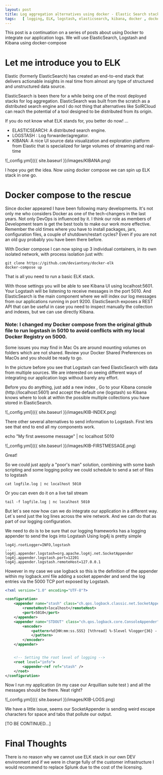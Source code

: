```yaml
---
layout: post
title: Log aggregation alternatives using docker - Elastic Search stack
tags:   [ logging, ELK, logstash, elasticsearch, kibana, docker , docker-compose]
---
```


This post is a continuation on a series of posts about using Docker to integrate our application logs. We will use ElasticSearch, Logstash and Kibana using docker-compose

# Let me introduce you to ELK

Elastic (formerly ElasticSearch) has created an end-to-end stack that delivers actionable insights in real time from almost any type of structured and unstructured data source.

ElasticSearch is been there for a while being one of the most deployed stacks for log aggregation. ElasticSearch was built from the scratch as a distributed search engine and I do not thing that alternatives like SolRCloud can reach the potential of a tool designed to be distributed from its origin.

If you do not know what ELK stands for, you better do now! ...

 + ELASTICSEARCH: A distributed search engine.
 + LOGSTASH : Log forwarder/agregator.
 + KIBANA: A nice UI source data visualization and exploration platform from Elastic that is specialized for large volumes of streaming and real-time

 ![_config.yml]({{ site.baseurl }}/images/KIBANA.png)

I hope you get the idea. Now using docker compose we can spin up ELK stack in one go.

# Docker compose to the rescue

Since docker appeared I have been following many developments. It's not only me who considers Docker as one of the tech-changers in the last years. Not only DevOps is influenced by it. I think our role as members of Development team is get the best tools to make our work more effective. Remember the old times where you have to install packages, jars, configuration files, a couple of shutdown/restart cycles? Even if you are not an old guy probably you have been there before.

With Docker compose I can now sping up 3 individual containers, in its own isolated network, with process isolation just with:

```
git clone https://github.com/deviantony/docker-elk
docker-compose up
```
That is all you need to run a basic ELK stack.

With those settings you will be able to see Kibana UI using localhost:5601. Your Logstash will be listening to receive messages in the port 5010. And ElasticSearch is the main component where we will index our log messages from our applications running in port 9200. ElasticSearch exposes a REST API that can be useful in case you need to inspect manually the collection and indexes, but we can use directly Kibana.

### Note: I changed my Docker compose from the original github file  to run logstash in 5010 to avoid conflicts with my local Docker Registry on 5000.

Some issues you may find in Mac Os are around mounting volumes on folders which are not shared. Review your Docker Shared Preferences on MacOs and you should be ready to go.

In the picture before you see that Logstash can feed ElasticSearch with data from multiple sources. We are interested on seeing different ways of integrating our application logs without barely any effort.

Before you do anything, just add a new index , Go to your Kibana console (http://localhost:5601)  and accept the default one (logstash) so Kibana knows where to look at within the possible multiple collections you have stored in ElasticSearch.  

![_config.yml]({{ site.baseurl }}/images/KIB-INDEX.png)

There other several alternatives to send information to Logstash. First lets see that end to end all my components work.

echo "My first awesome message" | nc localhost 5010

![_config.yml]({{ site.baseurl }}/images/KIB-FIRSTMESSAGE.png)

Great!

So we could just apply a "poor's man" solution, combining with some bash scripting and some logging policy we could schedule to send a set of files to logstash

```
cat logfile.log | nc localhost 5010
```
Or you can even do it on a live tail stream

```
tail -f logfile.log | nc localhost 5010
```

But let´s see now how can we do integrate our application in a different way. Let´s send just the log lines across the wire network. And we can do that as part of our logging configuration.

We need to do is to be sure that our logging frameworks has a logging appender to send the logs into Logstash
Using log4j is pretty simple

```
log4j.rootLogger=INFO,logstash
...
log4j.appender.logstash=org.apache.log4j.net.SocketAppender
log4j.appender.logstash.port=12201
log4j.appender.logstash.remoteHost=127.0.0.1
```

However in my case we use logback so this is the definition of the appender within my logback.xml file adding a socket appender and send the log entries via the 5000 TCP port exposed by Logstash.

```xml
<?xml version="1.0" encoding="UTF-8"?>

<configuration>
	<appender name="stash" class="ch.qos.logback.classic.net.SocketAppender">
		<remoteHost>localhost</remoteHost>
		<port>5010</port>
	</appender>
	<appender name="STDOUT" class="ch.qos.logback.core.ConsoleAppender">
		<encoder>
			<pattern>%d{HH:mm:ss.SSS} [%thread] %-5level %logger{36} - %msg%n
			</pattern>
		</encoder>
	</appender>


	<!-- Setting the root level of logging -->
	<root level="info">
		<appender-ref ref="stash" />
	</root>
</configuration>
```

Now I run my application (in my case our Arquillian suite test ) and all the messages should be there. Neat right?

![_config.yml]({{ site.baseurl }}/images/KIB-LOGS.png)

We have a little issue, seems our SocketAppender is sending weird escape characters for space and tabs that pollute our output.

[TO BE CONTINUED...]

# Final Thoughts

There is no reason why we cannot use ELK stack in our own DEV environment and if we were in charge fully of the customer infrastructure I would recommend to replace Splunk due to the cost of the licensing.
